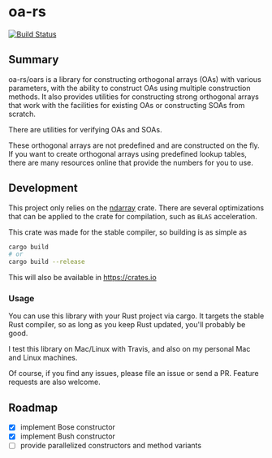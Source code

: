 # oa-rs

[![Build Status](https://travis-ci.com/afnanenayet/oars.svg?token=QtxzrX3Qc2BDQfwx8D1K&branch=master)](https://travis-ci.com/afnanenayet/oars)


## Summary

oa-rs/oars is a library for constructing orthogonal arrays (OAs) with various
parameters, with the ability to construct OAs using multiple construction
methods. It also provides utilities for constructing strong orthogonal arrays
that work with the facilities for existing OAs or constructing SOAs from scratch.

There are utilities for verifying OAs and SOAs.

These orthogonal arrays are not predefined and are constructed on the fly.
If you want to create orthogonal arrays using predefined lookup tables,
there are many resources online that provide the numbers for you to use.

## Development

This project only relies on the [ndarray](https://github.com/rust-ndarray/ndarray)
crate. There are several optimizations that can be applied to the crate for
compilation, such as `BLAS` acceleration.

This crate was made for the stable compiler, so building is as simple as

```sh
cargo build
# or
cargo build --release
```

This will also be available in https://crates.io

### Usage

You can use this library with your Rust project via cargo. It targets the
stable Rust compiler, so as long as you keep Rust updated, you'll probably
be good.

I test this library on Mac/Linux with Travis, and also on my personal
Mac and Linux machines.

Of course, if you find any issues, please file an issue or send a PR. Feature
requests are also welcome.

## Roadmap

- [x] implement Bose constructor
- [x] implement Bush constructor
- [ ] provide parallelized constructors and method variants
